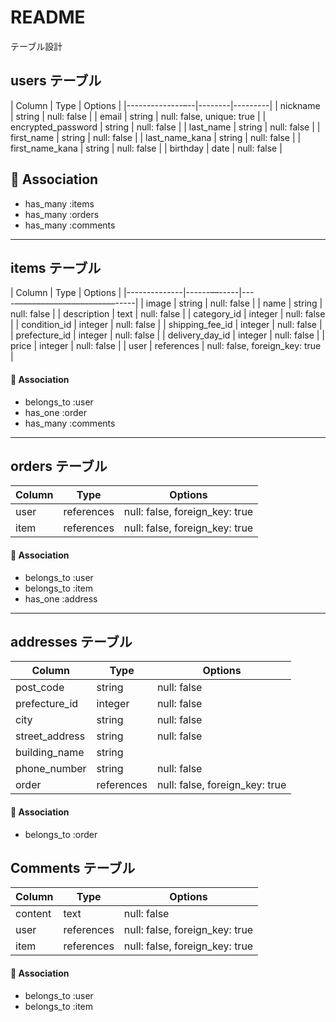 # README
テーブル設計

## users テーブル
| Column          | Type    | Options |
|--------------–--|--------|---------|
| nickname         | string  | null: false              |
| email           | string  | null: false, unique: true |
| encrypted_password | string | null: false |
| last_name       | string  | null: false               |
| first_name      | string  | null: false               |
| last_name_kana  | string  | null: false               |
| first_name_kana | string  | null: false               |
| birthday        | date    | null: false |

## 🔗 Association
- has_many :items
- has_many :orders
- has_many :comments

---

## items テーブル
| Column        | Type       | Options |
|--------------|------––-----|----–––––––––––––––––––––––-----|
| image        | string      | null: false                    |
| name         | string      | null: false                    |
| description  | text        | null: false                    |
| category_id  | integer     | null: false                    |
| condition_id | integer     | null: false                    |
| shipping_fee_id | integer  | null: false                    |
| prefecture_id | integer    | null: false                    |
| delivery_day_id | integer  | null: false                    |
| price        | integer     | null: false                    |
| user         | references  | null: false, foreign_key: true |

#### 🔗 Association
- belongs_to :user
- has_one :order
- has_many :comments

---

## orders テーブル
| Column  | Type       | Options |
|--------|-----------|---------|
| user | references | null: false, foreign_key: true |
| item | references | null: false, foreign_key: true |

#### 🔗 Association
- belongs_to :user
- belongs_to :item
- has_one :address

---

## addresses テーブル
| Column        | Type    | Options |
|--------------|--------|---------|
| post_code    | string  | null: false |
| prefecture_id | integer  | null: false                   |
| city         | string    | null: false                   |
| street_address | string  | null: false                   |
| building_name | string   |                               |
| phone_number  | string   | null: false                   |
| order     | references | null: false, foreign_key: true  |

#### 🔗 Association
- belongs_to :order

## Comments テーブル
| Column   | Type       | Options                          |
|---------|-----------|----------------------------------|
| content | text       | null: false                     |
| user    | references | null: false, foreign_key: true  |
| item    | references | null: false, foreign_key: true  |

#### **🔗 Association**
- belongs_to :user
- belongs_to :item